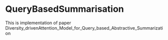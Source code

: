 # QueryBasedSummarisation

This is implementation of paper Diversity_drivenAttention_Model_for_Query_based_Abstractive_Summarization


